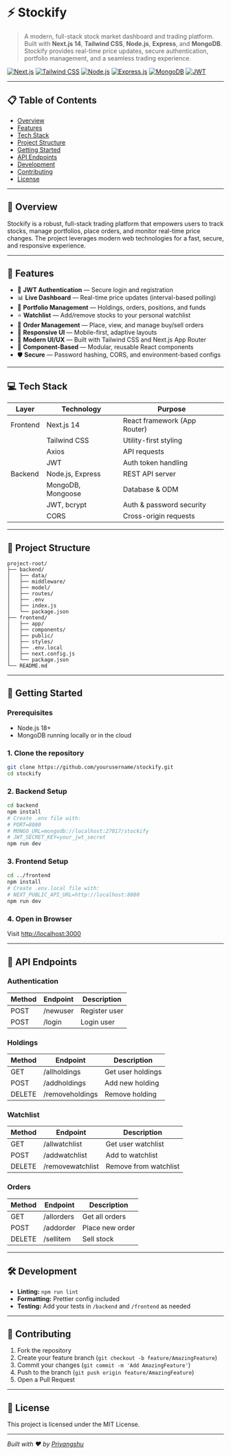 # ⚡️ Stockify

> A modern, full-stack stock market dashboard and trading platform. Built with **Next.js 14**, **Tailwind CSS**, **Node.js**, **Express**, and **MongoDB**. Stockify provides real-time price updates, secure authentication, portfolio management, and a seamless trading experience.

[![Next.js](https://img.shields.io/badge/Next.js-000?style=for-the-badge&logo=nextdotjs&logoColor=white)](https://nextjs.org/)
[![Tailwind CSS](https://img.shields.io/badge/TailwindCSS-06B6D4?style=for-the-badge&logo=tailwindcss&logoColor=white)](https://tailwindcss.com/)
[![Node.js](https://img.shields.io/badge/Node.js-43853D?style=for-the-badge&logo=node.js&logoColor=white)](https://nodejs.org/)
[![Express.js](https://img.shields.io/badge/Express.js-404D59?style=for-the-badge)](https://expressjs.com/)
[![MongoDB](https://img.shields.io/badge/MongoDB-4EA94B?style=for-the-badge&logo=mongodb&logoColor=white)](https://www.mongodb.com/)
[![JWT](https://img.shields.io/badge/JWT-black?style=for-the-badge&logo=JSON%20web%20tokens)](https://jwt.io/)

---

## 📋 Table of Contents

- [Overview](#-overview)
- [Features](#-features)
- [Tech Stack](#-tech-stack)
- [Project Structure](#-project-structure)
- [Getting Started](#-getting-started)
- [API Endpoints](#-api-endpoints)
- [Development](#-development)
- [Contributing](#-contributing)
- [License](#-license)

---

## 🧾 Overview

Stockify is a robust, full-stack trading platform that empowers users to track stocks, manage portfolios, place orders, and monitor real-time price changes. The project leverages modern web technologies for a fast, secure, and responsive experience.

---

## 🎯 Features

- 🔐 **JWT Authentication** — Secure login and registration
- 📊 **Live Dashboard** — Real-time price updates (interval-based polling)
- 💼 **Portfolio Management** — Holdings, orders, positions, and funds
- ⭐ **Watchlist** — Add/remove stocks to your personal watchlist
- 📝 **Order Management** — Place, view, and manage buy/sell orders
- 📱 **Responsive UI** — Mobile-first, adaptive layouts
- 🎨 **Modern UI/UX** — Built with Tailwind CSS and Next.js App Router
- 🧩 **Component-Based** — Modular, reusable React components
- 🛡️ **Secure** — Password hashing, CORS, and environment-based configs

---

## 💻 Tech Stack

| Layer      | Technology         | Purpose                       |
|------------|--------------------|-------------------------------|
| Frontend   | Next.js 14         | React framework (App Router)  |
|            | Tailwind CSS       | Utility-first styling         |
|            | Axios              | API requests                  |
|            | JWT                | Auth token handling           |
| Backend    | Node.js, Express   | REST API server               |
|            | MongoDB, Mongoose  | Database & ODM                |
|            | JWT, bcrypt        | Auth & password security      |
|            | CORS               | Cross-origin requests         |

---

## 📁 Project Structure

```
project-root/
├── backend/
│   ├── data/
│   ├── middleware/
│   ├── model/
│   ├── routes/
│   ├── .env
│   ├── index.js
│   └── package.json
├── frontend/
│   ├── app/
│   ├── components/
│   ├── public/
│   ├── styles/
│   ├── .env.local
│   ├── next.config.js
│   └── package.json
└── README.md
```

---

## 🚀 Getting Started

### Prerequisites

- Node.js 18+
- MongoDB running locally or in the cloud

### 1. Clone the repository

```bash
git clone https://github.com/yourusername/stockify.git
cd stockify
```

### 2. Backend Setup

```bash
cd backend
npm install
# Create .env file with:
# PORT=8080
# MONGO_URL=mongodb://localhost:27017/stockify
# JWT_SECRET_KEY=your_jwt_secret
npm run dev
```

### 3. Frontend Setup

```bash
cd ../frontend
npm install
# Create .env.local file with:
# NEXT_PUBLIC_API_URL=http://localhost:8080
npm run dev
```

### 4. Open in Browser

Visit [http://localhost:3000](http://localhost:3000)

---

## 📡 API Endpoints

### Authentication

| Method | Endpoint      | Description         |
|--------|--------------|---------------------|
| POST   | /newuser     | Register user       |
| POST   | /login       | Login user          |

### Holdings

| Method | Endpoint         | Description                |
|--------|------------------|----------------------------|
| GET    | /allholdings     | Get user holdings          |
| POST   | /addholdings     | Add new holding            |
| DELETE | /removeholdings  | Remove holding             |

### Watchlist

| Method | Endpoint         | Description                |
|--------|------------------|----------------------------|
| GET    | /allwatchlist    | Get user watchlist         |
| POST   | /addwatchlist    | Add to watchlist           |
| DELETE | /removewatchlist | Remove from watchlist      |

### Orders

| Method | Endpoint         | Description                |
|--------|------------------|----------------------------|
| GET    | /allorders       | Get all orders             |
| POST   | /addorder        | Place new order            |
| DELETE | /sellitem        | Sell stock                 |

---

## 🛠 Development

- **Linting:** `npm run lint`
- **Formatting:** Prettier config included
- **Testing:** Add your tests in `/backend` and `/frontend` as needed

---

## 🤝 Contributing

1. Fork the repository
2. Create your feature branch (`git checkout -b feature/AmazingFeature`)
3. Commit your changes (`git commit -m 'Add AmazingFeature'`)
4. Push to the branch (`git push origin feature/AmazingFeature`)
5. Open a Pull Request

---

## 📄 License

This project is licensed under the MIT License.

---

*Built with ❤️ by [Priyangshu](https://github.com/Priyangshu-0221)*